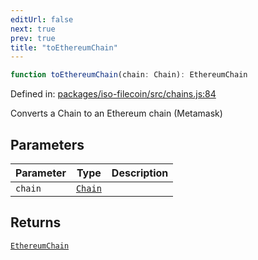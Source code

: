 ```yaml
---
editUrl: false
next: true
prev: true
title: "toEthereumChain"
---
```


```ts
function toEthereumChain(chain: Chain): EthereumChain
```

Defined in: [packages/iso-filecoin/src/chains.js:84](https://github.com/hugomrdias/filecoin/blob/785c3411e0df74cabd3b2718e9d4a52c466ba914/packages/iso-filecoin/src/chains.js#L84)

Converts a Chain to an Ethereum chain (Metamask)

## Parameters

| Parameter | Type | Description |
| ------ | ------ | ------ |
| `chain` | [`Chain`](/api/chains/interfaces/chain/) |  |

## Returns

[`EthereumChain`](/api/chains/type-aliases/ethereumchain/)
